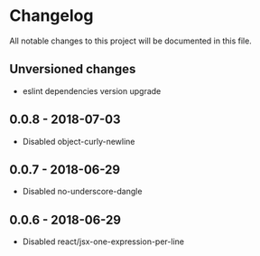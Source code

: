 # Changelog
All notable changes to this project will be documented in this file.

## Unversioned changes
* eslint dependencies version upgrade

## 0.0.8 - 2018-07-03
* Disabled object-curly-newline

## 0.0.7 - 2018-06-29
* Disabled no-underscore-dangle

## 0.0.6 - 2018-06-29
* Disabled react/jsx-one-expression-per-line
